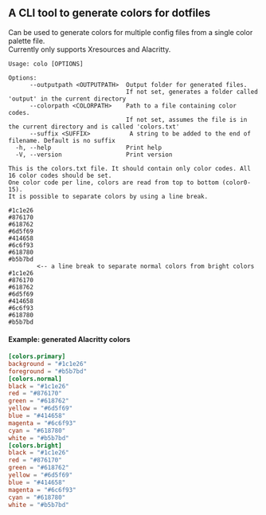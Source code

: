 ## A CLI tool to generate colors for dotfiles
Can be used to generate colors for multiple config files from a single color palette file.
<br>Currently only supports Xresources and Alacritty.

```console
Usage: colo [OPTIONS]

Options:
      --outputpath <OUTPUTPATH>  Output folder for generated files.
                                 If not set, generates a folder called 'output' in the current directory
      --colorpath <COLORPATH>    Path to a file containing color codes.
                                 If not set, assumes the file is in the current directory and is called 'colors.txt'
      --suffix <SUFFIX>           A string to be added to the end of filename. Default is no suffix
  -h, --help                     Print help
  -V, --version                  Print version
```

```console
This is the colors.txt file. It should contain only color codes. All 16 color codes should be set.
One color code per line, colors are read from top to bottom (color0-15).
It is possible to separate colors by using a line break.

#1c1e26
#876170
#618762
#6d5f69
#414658
#6c6f93
#618780
#b5b7bd
        <-- a line break to separate normal colors from bright colors
#1c1e26
#876170
#618762
#6d5f69
#414658
#6c6f93
#618780
#b5b7bd
```

#### Example: generated Alacritty colors
```toml
[colors.primary]
background = "#1c1e26"
foreground = "#b5b7bd"
[colors.normal]
black = "#1c1e26"
red = "#876170"
green = "#618762"
yellow = "#6d5f69"
blue = "#414658"
magenta = "#6c6f93"
cyan = "#618780"
white = "#b5b7bd"
[colors.bright]
black = "#1c1e26"
red = "#876170"
green = "#618762"
yellow = "#6d5f69"
blue = "#414658"
magenta = "#6c6f93"
cyan = "#618780"
white = "#b5b7bd"
```